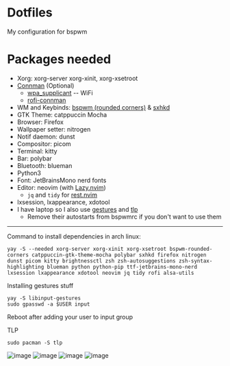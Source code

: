 # Dotfiles
My configuration for bspwm

# Packages needed
- Xorg: xorg-server xorg-xinit, xorg-xsetroot
- [Connman](https://wiki.archlinux.org/title/connman) (Optional)
    - [wpa_supplicant](https://archlinux.org/packages/core/x86_64/wpa_supplicant/) -- WiFi
    - [rofi-connman](https://aur.archlinux.org/packages/rofi-connman)
- WM and Keybinds: [bspwm (rounded corners)](https://github.com/phuhl/bspwm-rounded) & [sxhkd](https://github.com/baskerville/sxhkd)
- GTK Theme: catppuccin Mocha
- Browser: Firefox
- Wallpaper setter: nitrogen
- Notif daemon: dunst
- Compositor: picom
- Terminal: kitty
- Bar: polybar
- Bluetooth: blueman
- Python3
- Font: JetBrainsMono nerd fonts
- Editor: neovim (with [Lazy.nvim](https://github.com/folke/lazy.nvim))
  - `jq` and `tidy` for [rest.nvim](https://github.com/rest-nvim/rest.nvim)
- lxsession, lxappearance, xdotool
- I have laptop so I also use [gestures](https://aur.archlinux.org/packages/libinput-gestures) and [tlp](https://archlinux.org/packages/extra/any/tlp)
  - Remove their autostarts from bspwmrc if you don't want to use them

___
Command to install dependencies in arch linux:
```
yay -S --needed xorg-server xorg-xinit xorg-xsetroot bspwm-rounded-corners catppuccin-gtk-theme-mocha polybar sxhkd firefox nitrogen dunst picom kitty brightnessctl zsh zsh-autosuggestions zsh-syntax-highlighting blueman python python-pip ttf-jetbrains-mono-nerd lxsession lxappearance xdotool neovim jq tidy rofi alsa-utils
```
Installing gestures stuff
```
yay -S libinput-gestures
sudo gpasswd -a $USER input
```
Reboot after adding your user to input group

TLP
```
sudo pacman -S tlp
```
![image](https://github.com/TheEmperor342/dots/assets/83999665/e6e21847-a3e7-4db5-b7c9-0e816865197b)
![image](https://github.com/TheEmperor342/dots/assets/83999665/d2bdad4e-8dbf-49a2-b3d4-65256d790924)
![image](https://github.com/TheEmperor342/dots/assets/83999665/9ed7ae80-0122-4bc8-92eb-9b5a5b329a0a)
![image](https://github.com/TheEmperor342/dots/assets/83999665/ed4eb185-d7f4-49ba-9e63-a290a9968b43)


